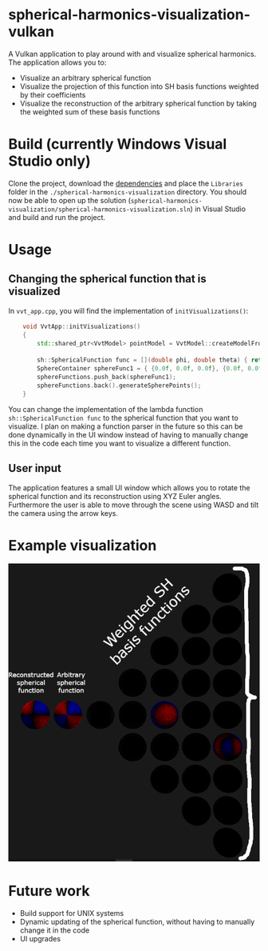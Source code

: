 # spherical-harmonics-visualization-vulkan
A Vulkan application to play around with and visualize spherical harmonics. The application allows you to:
* Visualize an arbitrary spherical function
* Visualize the projection of this function into SH basis functions weighted by their coefficients
* Visualize the reconstruction of the arbitrary spherical function by taking the weighted sum of these basis functions 

# Build (currently Windows Visual Studio only)
Clone the project, download the [dependencies](https://drive.google.com/drive/folders/11RiEnKvYco3RQDe-qgo2Ftz8tPNr44Kh?usp=sharing) and place the `Libraries` folder in the `./spherical-harmonics-visualization` directory. You should now be able to open up the solution (`spherical-harmonics-visualization/spherical-harmonics-visualization.sln`) in Visual Studio and build and run the project.

# Usage
## Changing the spherical function that is visualized
In `vvt_app.cpp`, you will find the implementation of `initVisualizations()`:
```cpp
	void VvtApp::initVisualizations()
	{
		std::shared_ptr<VvtModel> pointModel = VvtModel::createModelFromFile(vvtDevice, "../Models/sphere.obj");

		sh::SphericalFunction func = [](double phi, double theta) { return glm::sin(phi) * glm::cos(phi); };
		SphereContainer sphereFunc1 = { {0.0f, 0.0f, 0.0f}, {0.0f, 0.0f, 0.0f }, 3.0f, func, pointModel };
		sphereFunctions.push_back(sphereFunc1);
		sphereFunctions.back().generateSpherePoints();
	}
```
You can change the implementation of the lambda function `sh::SphericalFunction func` to the spherical function that you want to visualize. I plan on making a function parser in the future so this can be done dynamically in the UI window instead of having to manually change this in the code each time you want to visualize a different function.
## User input
The application features a small UI window which allows you to rotate the spherical function and its reconstruction using XYZ Euler angles. Furthermore the user is able to move through the scene using WASD and tilt the camera using the arrow keys.

# Example visualization
![Thumbnail](./thumbnail.png?raw=true "Example visualization")

# Future work
* Build support for UNIX systems
* Dynamic updating of the spherical function, without having to manually change it in the code
* UI upgrades
